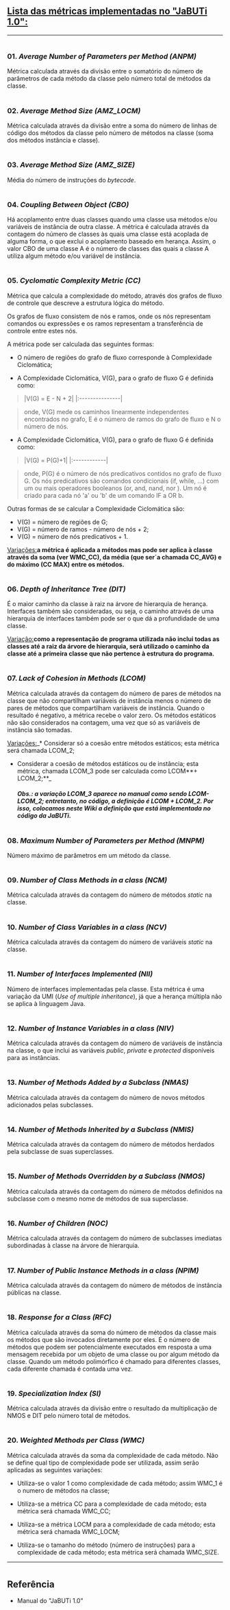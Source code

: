 <h2><u>Lista das métricas implementadas no "JaBUTi 1.0":</u></h2>



---


# <h3> 01. <i>Average Number of Parameters per Method (ANPM)</i></h3> #
Métrica calculada através da divisão entre o somatório do número de parâmetros de cada método da classe pelo número total de métodos da classe.

# <h3> 02. <i>Average Method Size (AMZ_LOCM)</i> </h3> #
Métrica calculada através da divisão entre a soma do número de linhas de código dos métodos da classe pelo número de métodos na classe (soma dos métodos instância e classe).

# <h3> 03. <i>Average Method Size (AMZ_SIZE)</i> </h3> #
Média do número de instruções do _bytecode_.

# <h3> 04.  <i>Coupling Between Object (CBO)</i> </h3> #
Há acoplamento entre duas classes quando uma classe usa métodos e/ou variáveis de instância de outra classe. A métrica é calculada através da contagem do número de classes às quais uma classe está acoplada de alguma forma, o que exclui o acoplamento baseado em herança. Assim, o valor CBO de uma classe A é o número de classes das quais a classe A utiliza algum método e/ou variável de instância.

# <h3> 05. <i>Cyclomatic Complexity Metric (CC)</i> </h3> #
Métrica que calcula a complexidade do método, através dos grafos de fluxo de controle que descreve a estrutura lógica do método.

Os grafos de fluxo consistem de nós e ramos, onde os nós representam comandos ou expressões e os ramos representam a transferência de controle entre estes nós.

A métrica pode ser calculada das seguintes formas:

  * O número de regiões do grafo de fluxo corresponde à Complexidade Ciclomática;

  * A Complexidade Ciclomática, V(G), para o grafo de fluxo G é definida como:

> |V(G) = E - N + 2|
|:---------------|

> onde, V(G) mede os caminhos linearmente independentes encontrados no grafo, E é o número de ramos do grafo de fluxo e N o número de nós.

  * A Complexidade Ciclomática, V(G), para o grafo de fluxo G é definida como:

> |V(G) = P(G)+1|
|:------------|

> onde, P(G) é o número de nós predicativos contidos no grafo de fluxo G. Os nós predicativos são comandos condicionais (if, while, ...) com um ou mais operadores booleanos (or, and, nand, nor ). Um nó é criado para cada nó 'a' ou 'b' de um comando IF a OR b.

Outras formas de se calcular a Complexidade Ciclomática são:
  * V(G) = número de regiões de G;
  * V(G) = número de ramos - número de nós + 2;
  * V(G) = número de nós predicativos + 1.

<u>Variações:</u>**a métrica é aplicada a métodos mas pode ser aplica à classe através da soma (ver WMC\_CC), da média (que ser´a chamada CC\_AVG) e do máximo (CC MAX) entre os métodos.**

# <h3> 06. <i>Depth of Inheritance Tree (DIT)</i> </h3> #
É o maior caminho da classe à raiz na árvore de hierarquia de herança. Interfaces também são consideradas, ou seja, o caminho através de uma hierarquia de interfaces também pode ser o que dá a profundidade de uma classe.

<u>Variação:</u>**como a representação de programa utilizada não inclui todas as classes até a raiz da árvore de hierarquia, será utilizado o caminho da classe até a primeira classe que não pertence à estrutura do programa.**

# <h3> 07. <i>Lack of Cohesion in Methods (LCOM)</i> </h3> #
Métrica calculada através da contagem do número de pares de métodos na classe que não compartilham variáveis de instância menos o número de pares de métodos que compartilham variáveis de instância. Quando o resultado é negativo, a métrica recebe o valor zero. Os métodos estáticos não são considerados na contagem, uma vez que só as variáveis de instância são tomadas.

<u>Variações:</u>_* Considerar só a coesão entre métodos estáticos; esta métrica será chamada LCOM\_2;
  * Considerar a coesão de métodos estáticos ou de instância; esta métrica, chamada LCOM\_3 pode ser calculada como LCOM**+ LCOM\_2;**_<h5><i>Obs.: a variação LCOM_3 aparece no manual como sendo LCOM<i>- LCOM_2; entretanto, no código, a definição é LCOM</i> + LCOM_2. Por isso, colocamos neste Wiki a definição que está implementada no código da JaBUTi.</i></h5>

# <h3> 08. <i>Maximum Number of Parameters per Method (MNPM)</i> </h3> #
Número máximo de parâmetros em um método da classe.

# <h3> 09. <i>Number of Class Methods in a class (NCM)</i> </h3> #
Métrica calculada através da contagem do número de métodos _static_ na classe.

# <h3> 10. <i>Number of Class Variables in a class (NCV)</i> </h3> #
Métrica calculada através da contagem do número de variáveis _static_ na classe.

# <h3> 11. <i>Number of Interfaces Implemented (NII)</i> </h3> #
Número de interfaces implementadas pela classe. Esta métrica é uma variação da UMI (_Use of multiple inheritance_), já que a herança múltipla não se aplica à linguagem Java.

# <h3> 12. <i>Number of Instance Variables in a class (NIV)</i> </h3> #
Métrica calculada através da contagem do número de variáveis de instância na classe, o que inclui as variáveis _public_, _private_ e _protected_ disponíveis para as instâncias.

# <h3> 13. <i>Number of Methods Added by a Subclass (NMAS)</i> </h3> #
Métrica calculada através da contagem do número de novos métodos adicionados pelas subclasses.

# <h3> 14. <i>Number of Methods Inherited by a Subclass (NMIS)</i> </h3> #
Métrica calculada através da contagem do número de métodos herdados pela subclasse de suas superclasses.

# <h3> 15. <i>Number of Methods Overridden by a Subclass (NMOS)</i> </h3> #
Métrica calculada através da contagem do número de métodos definidos na subclasse com o mesmo nome de métodos de sua superclasse.

# <h3> 16. <i>Number of Children (NOC)</i> </h3> #
Métrica calculada através da contagem do número de subclasses imediatas subordinadas à classe na árvore de hierarquia.

# <h3> 17. <i>Number of Public Instance Methods in a class (NPIM)</i> </h3> #
Métrica calculada através da contagem do número de métodos de instância públicas na classe.

# <h3> 18. <i>Response for a Class (RFC)</i> </h3> #
Métrica calculada através da soma do número de métodos da classe mais os métodos que são invocados diretamente por eles. É o número de métodos que podem ser potencialmente executados em resposta a uma mensagem recebida por um objeto de uma classe ou por algum método da classe. Quando um método polimórfico é chamado para diferentes classes, cada diferente chamada é contada uma vez.

# <h3> 19. <i>Specialization Index (SI)</i> </h3> #
Métrica calculada através da divisão entre o resultado da multiplicação de NMOS e DIT pelo número total de métodos.

# <h3> 20. <i>Weighted Methods per Class (WMC)</i> </h3> #
Métrica calculada através da soma da complexidade de cada método. Não se define qual tipo de complexidade pode ser utilizada, assim serão aplicadas as seguintes variações:

  * Utiliza-se o valor 1 como complexidade de cada método; assim WMC\_1 é o numero de métodos na classe;

  * Utiliza-se a métrica CC para a complexidade de cada método; esta métrica será chamada WMC\_CC;

  * Utiliza-se a métrica LOCM para a complexidade de cada método; esta métrica será chamada WMC\_LOCM;

  * Utiliza-se o tamanho do método (número de instruções) para a complexidade de cada método; esta métrica será chamada WMC\_SIZE.


---


# <h2> Referência </h2> #

  * Manual do "JaBUTi 1.0"